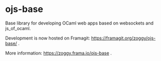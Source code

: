 ojs-base
========

Base library for developing OCaml web apps based on websockets and js_of_ocaml.

Development is now hosted on Framagit: https://framagit.org/zoggy/ojs-base/ .

More information: https://zoggy.frama.io/ojs-base .
